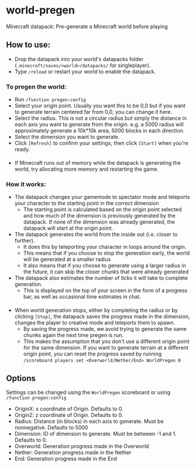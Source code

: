 # world-pregen
Minecraft datapack: Pre-generate a Minecraft world before playing

## How to use:
* Drop the datapack into your world's datapacks folder (`.minecraft/saves/<world>/datapacks/` for singleplayer).  
* Type `/reload` or restart your world to enable the datapack.  

### To pregen the world:
* Run `/function pregen:config`
* Select your origin point. Usually you want this to be 0,0 but if you want to generate terrain centered far from 0,0, you can change it here.
* Select the radius. This is not a circular radius but simply the distance in each axis you want to generate from the origin. e.g. a 5000 radius will approximately generate a 10k\*10k area, 5000 blocks in each direction.
* Select the dimension you want to generate.
* Click `[Refresh]` to confirm your settings, then click `[Start]` when you're ready.
####
* If Minecraft runs out of memory while the datapack is generating the world, try allocating more memory and restarting the game.

### How it works:
* The datapack changes your gamemode to spectator mode and teleports your character to the starting point in the correct dimension
  * The starting point is calculated based on the origin point selected and how much of the dimension is previously generated by the datapack. If none of the dimension was already generated, the datapack will start at the origin point.
* The datapack generates the world from the inside out (i.e. closer to further).
  * It does this by teleporting your character in loops around the origin.
  * This means that if you choose to stop the generation early, the world will be generated at a smaller radius
  * It also means that if you choose to generate using a larger radius in the future, it can skip the closer chunks that were already generated
* The datapack also estimates the number of ticks it will take to complete generation.
  * This is displayed on the top of your screen in the form of a progress bar, as well as occasional time estimates in chat.
####
* When world generation stops, either by completing the radius or by clicking `[Stop]`, the datapack saves the progress made in the dimension, changes the player to creative mode and teleports them to spawn.
  * By saving the progress made, we avoid trying to generate the same chunks again the next time pregen is run.
  * This makes the assumption that you don't use a different origin point for the same dimension. If you want to generate terrain at a different origin point, you can reset the progress saved by running `/scoreboard players set <Overworld/Nether/End> WorldPregen 0`

## Options
Settings can be changed using the `WorldPregen` scoreboard or using `/function pregen:config`
* OriginX: x coordinate of Origin. Defaults to 0.
* OriginZ: z coordinate of Origin. Defaults to 0.
* Radius: Distance (in blocks) in each axis to generate. Must be nonnegative. Defaults to 5000
* Dimension: ID of dimension to generate. Must be between -1 and 1. Defaults to 0.
* Overworld: Generation progress made in the Overworld
* Nether: Generation progress made in the Nether
* End: Generation progress made in the End
